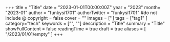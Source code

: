 +++
title = "Title"
date = "2023-01-01T00:00:00Z"
year = "2023"
month= "2023-01"
author = "funkysi1701"
authorTwitter = "funkysi1701" #do not include @
copyright = false
cover = ""
images = ['']
tags = ["tag1" ]
category="tech"
keywords = ["", ""]
description = "Title"
summary = "Title"
showFullContent = false
readingTime = true
draft = true
aliases = [
    "/2023/01/01/empty"
]
+++
